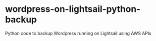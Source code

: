 # wordpress-on-lightsail-python-backup
Python code to backup Wordpress running on Lightsail using AWS APIs
